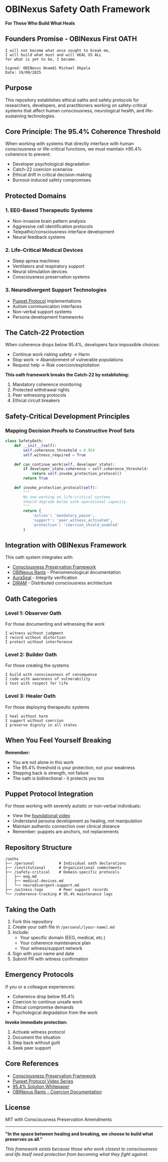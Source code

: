 # OBINexus Safety Oath Framework

**For Those Who Build What Heals**

## Founders Promise - OBINexus First OATH
```
I will not become what once sought to break me,
I will build what must and will HEAL US ALL
for what is yet to be, I became.

Signed: OBINexus Nnamdi Michael Okpala
Date: 19/09/2025
```

## Purpose

This repository establishes ethical oaths and safety protocols for researchers, developers, and practitioners working on safety-critical systems that affect human consciousness, neurological health, and life-sustaining technologies.

## Core Principle: The 95.4% Coherence Threshold

When working with systems that directly interface with human consciousness or life-critical functions, we must maintain ≥95.4% coherence to prevent:
- Developer psychological degradation
- Catch-22 coercion scenarios  
- Ethical drift in critical decision-making
- Burnout-induced safety compromises

## Protected Domains

### 1. EEG-Based Therapeutic Systems
- Non-invasive brain pattern analysis
- Aggressive cell identification protocols
- Telepathic/consciousness interface development
- Neural feedback systems

### 2. Life-Critical Medical Devices
- Sleep apnea machines
- Ventilators and respiratory support
- Neural stimulation devices
- Consciousness preservation systems

### 3. Neurodivergent Support Technologies
- [Puppet Protocol](https://www.youtube.com/watch?v=ghl57_UPodU&list=PL0ifFOZbja_LYJQR1MUMSPH_9Gs-cCujA) implementations
- Autism communication interfaces
- Non-verbal support systems
- Persona development frameworks

## The Catch-22 Protection

When coherence drops below 95.4%, developers face impossible choices:
- Continue work risking safety → Harm
- Stop work → Abandonment of vulnerable populations
- Request help → Risk coercion/exploitation

**This oath framework breaks the Catch-22 by establishing:**
1. Mandatory coherence monitoring
2. Protected withdrawal rights
3. Peer witnessing protocols
4. Ethical circuit breakers

## Safety-Critical Development Principles

### Mapping Decision Proofs to Constructive Proof Sets

```python
class SafetyOath:
    def __init__(self):
        self.coherence_threshold = 0.954
        self.witness_required = True
        
    def can_continue_work(self, developer_state):
        if developer_state.coherence < self.coherence_threshold:
            return self.invoke_protection_protocol()
        return True
        
    def invoke_protection_protocol(self):
        """
        No one working on life-critical systems 
        should degrade below safe operational capacity
        """
        return {
            'action': 'mandatory_pause',
            'support': 'peer_witness_activated',
            'protection': 'coercion_shield_enabled'
        }
```

## Integration with OBINexus Framework

This oath system integrates with:
- [Consciousness Preservation Framework](https://github.com/obinexus/consciousness-preservation-framework)
- [OBINexus Rants](https://github.com/obinexus/rants) - Phenomenological documentation
- [AuraSeal](https://github.com/obinexus/auraseal) - Integrity verification
- [DIRAM](https://github.com/obinexus/diramc) - Distributed consciousness architecture

## Oath Categories

### Level 1: Observer Oath
For those documenting and witnessing the work
```
I witness without judgment
I record without distortion  
I protect without interference
```

### Level 2: Builder Oath
For those creating the systems
```
I build with consciousness of consequence
I code with awareness of vulnerability
I test with respect for life
```

### Level 3: Healer Oath
For those deploying therapeutic systems
```
I heal without harm
I support without coercion
I preserve dignity in all states
```

## When You Feel Yourself Breaking

**Remember:**
- You are not alone in this work
- The 95.4% threshold is your protection, not your weakness
- Stepping back is strength, not failure
- The oath is bidirectional - it protects you too

## Puppet Protocol Integration

For those working with severely autistic or non-verbal individuals:
- View the [foundational video](https://www.youtube.com/watch?v=ghl57_UPodU)
- Understand persona development as healing, not manipulation
- Maintain authentic connection over clinical distance
- Remember: puppets are anchors, not replacements

## Repository Structure

```
/oaths
├── /personal           # Individual oath declarations
├── /institutional      # Organizational commitments
├── /safety-critical    # Domain-specific protocols
│   ├── eeg.md
│   ├── medical-devices.md
│   └── neurodivergent-support.md
├── /witness-logs       # Peer support records
└── /coherence-tracking # 95.4% maintenance logs
```

## Taking the Oath

1. Fork this repository
2. Create your oath file in `/personal/[your-name].md`
3. Include:
   - Your specific domain (EEG, medical, etc.)
   - Your coherence maintenance plan
   - Your witness/support network
4. Sign with your name and date
5. Submit PR with witness confirmation

## Emergency Protocols

If you or a colleague experiences:
- Coherence drop below 95.4%
- Coercion to continue unsafe work
- Ethical compromise demands
- Psychological degradation from the work

**Invoke immediate protection:**
1. Activate witness protocol
2. Document the situation
3. Step back without guilt
4. Seek peer support

## Core References

- [Consciousness Preservation Framework](https://github.com/obinexus/consciousness-preservation-framework)
- [Puppet Protocol Video Series](https://www.youtube.com/watch?v=ghl57_UPodU&list=PL0ifFOZbja_LYJQR1MUMSPH_9Gs-cCujA)
- [95.4% Solution Whitepaper](https://github.com/obinexus/consciousness-preservation-framework/docs/95.4-solution.pdf)
- [OBINexus Rants - Coercion Documentation](https://github.com/obinexus/rants)

## License

MIT with Consciousness Preservation Amendments

---

**"In the space between healing and breaking, we choose to build what preserves us all."**

*This framework exists because those who work closest to consciousness and life itself need protection from becoming what they fight against.*